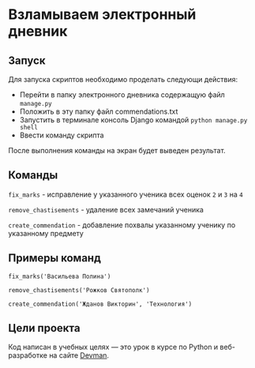 # Взламываем электронный дневник

## Запуск
Для запуска скриптов необходимо проделать следующи действия:
- Перейти в папку электронного дневника содержащую файл `manage.py`
- Положить в эту папку файл commendations.txt
- Запустить в терминале консоль Django командой `python manage.py shell`
- Ввести команду скрипта

После выполнения команды на экран будет выведен результат.

## Команды 
`fix_marks` - исправление у указанного ученика всех оценок `2` и `3` на `4`

`remove_chastisements` - удаление всех замечаний ученика

`create_commendation` - добавление похвалы указанному ученику по указанному предмету

## Примеры команд
`fix_marks('Васильева Полина')`

`remove_chastisements('Рожков Святополк')`

`create_commendation('Жданов Викторин', 'Технология')`

## Цели проекта

Код написан в учебных целях — это урок в курсе по Python и веб-разработке на сайте [Devman](https://dvmn.org).
